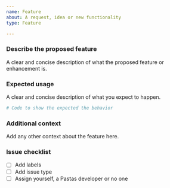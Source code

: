 ```yaml
---
name: Feature
about: A request, idea or new functionality
type: Feature

---
```


### Describe the proposed feature
A clear and concise description of what the proposed feature or enhancement is.

### Expected usage
A clear and concise description of what you expect to happen.

```python
# Code to show the expected the behavior
```

### Additional context
Add any other context about the feature here.

### Issue checklist
- [ ] Add labels
- [ ] Add issue type
- [ ] Assign yourself, a Pastas developer or no one
